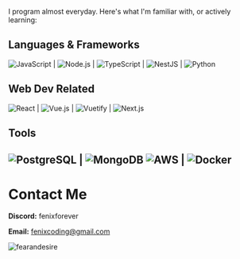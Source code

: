 I program almost everyday. Here's what I'm familiar with, or actively learning:
## Languages & Frameworks
![JavaScript](https://img.shields.io/badge/-JavaScript-F7DF1E?logo=javascript&logoColor=white&style=flat-square)  | ![Node.js](https://img.shields.io/badge/-Node.js-339933?logo=node.js&logoColor=white&style=flat-square) | ![TypeScript](https://img.shields.io/badge/-TypeScript-007ACC?logo=typescript&logoColor=white&style=flat-square) | ![NestJS](https://img.shields.io/badge/-NestJS-E0234E?logo=nestjs&logoColor=white&style=flat-square) | ![Python](https://img.shields.io/badge/-Python-3776AB?logo=python&logoColor=white&style=flat)
## Web Dev Related
![React](https://img.shields.io/badge/-React-61DAFB?logo=react&logoColor=white&style=flat-square) | ![Vue.js](https://img.shields.io/badge/-Vue.js-4FC08D?logo=vue.js&logoColor=white&style=flat-square) | ![Vuetify](https://img.shields.io/badge/-Vuetify-1867C0?logo=vuetify&logoColor=white&style=flat-square) | ![Next.js](https://img.shields.io/badge/-Next.js-000000?logo=next.js&logoColor=white&style=flat-square)
## Tools
![PostgreSQL](https://img.shields.io/badge/-PostgreSQL-336791?logo=postgresql&logoColor=white&style=flat-square) | ![MongoDB](https://img.shields.io/badge/-MongoDB-47A248?logo=mongodb&logoColor=white&style=flat-square)
![AWS](https://img.shields.io/badge/-AWS-232F3E?logo=amazon-aws&logoColor=white&style=flat-square) | ![Docker](https://img.shields.io/badge/-Docker-2496ED?logo=docker&logoColor=white&style=flat-square)
---

# Contact Me
**Discord:** fenixforever

**Email:** fenixcoding@gmail.com

<p align="left"> <img src="https://github-readme-stats.vercel.app/api?username=fearandesire&show_icons=true&theme=dracula&hide_rank=true" alt="fearandesire"/>
